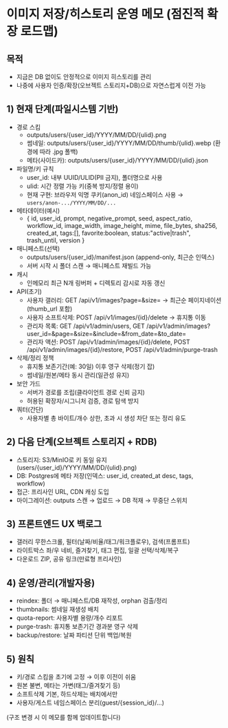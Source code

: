 # 이미지 저장/히스토리 운영 메모 (점진적 확장 로드맵)

## 목적
- 지금은 DB 없이도 안정적으로 이미지 히스토리를 관리
- 나중에 사용자 인증/확장(오브젝트 스토리지+DB)으로 자연스럽게 이전 가능

## 1) 현재 단계(파일시스템 기반)
- 경로 스킴
  - outputs/users/{user_id}/YYYY/MM/DD/{ulid}.png
  - 썸네일: outputs/users/{user_id}/YYYY/MM/DD/thumb/{ulid}.webp (환경에 따라 .jpg 폴백)
  - 메타(사이드카): outputs/users/{user_id}/YYYY/MM/DD/{ulid}.json
- 파일명/키 규칙
  - user_id: 내부 UUID/ULID(PII 금지), 폴더명으로 사용
  - ulid: 시간 정렬 가능 키(중복 방지/정렬 용이)
  - 현재 구현: 브라우저 익명 쿠키(anon_id) 네임스페이스 사용 → `users/anon-.../YYYY/MM/DD/...`
- 메타데이터(예시)
  - { id, user_id, prompt, negative_prompt, seed, aspect_ratio, workflow_id,
      image_width, image_height, mime, file_bytes, sha256, created_at,
      tags:[], favorite:boolean, status:"active|trash", trash_until, version }
- 매니페스트(선택)
  - outputs/users/{user_id}/manifest.json (append-only, 최근순 인덱스)
  - 서버 시작 시 폴더 스캔 → 매니페스트 재빌드 가능
- 캐시
  - 인메모리 최근 N개 링버퍼 + 디렉토리 감시로 자동 갱신
- API(초기)
  - 사용자 갤러리: GET /api/v1/images?page=&size=  → 최근순 페이지네이션(thumb_url 포함)
  - 사용자 소프트삭제: POST /api/v1/images/{id}/delete → 휴지통 이동
  - 관리자 목록: GET /api/v1/admin/users, GET /api/v1/admin/images?user_id=&page=&size=&include=&from_date=&to_date=
  - 관리자 액션: POST /api/v1/admin/images/{id}/delete, POST /api/v1/admin/images/{id}/restore, POST /api/v1/admin/purge-trash
- 삭제/정리 정책
  - 휴지통 보존기간(예: 30일) 이후 영구 삭제(정기 잡)
  - 썸네일/원본/메타 동시 관리(일관성 유지)
- 보안 가드
  - 서버가 경로를 조립(클라이언트 경로 신뢰 금지)
  - 허용된 확장자/시그니처 검증, 경로 탐색 방지
- 쿼터(간단)
  - 사용자별 총 바이트/개수 상한, 초과 시 생성 차단 또는 정리 유도

## 2) 다음 단계(오브젝트 스토리지 + RDB)
- 스토리지: S3/MinIO로 키 동일 유지(users/{user_id}/YYYY/MM/DD/{ulid}.png)
- DB: Postgres에 메타 저장(인덱스: user_id, created_at desc, tags, workflow)
- 접근: 프리사인 URL, CDN 캐싱 도입
- 마이그레이션: outputs 스캔 → 업로드 → DB 적재 → 무중단 스위치

## 3) 프론트엔드 UX 백로그
- 갤러리 무한스크롤, 필터(날짜/비율/태그/워크플로우), 검색(프롬프트)
- 라이트박스 좌/우 네비, 즐겨찾기, 태그 편집, 일괄 선택/삭제/복구
- 다운로드 ZIP, 공유 링크(만료형 프리사인)

## 4) 운영/관리(개발자용)
- reindex: 폴더 → 매니페스트/DB 재작성, orphan 검출/정리
- thumbnails: 썸네일 재생성 배치
- quota-report: 사용자별 용량/개수 리포트
- purge-trash: 휴지통 보존기간 경과분 영구 삭제
- backup/restore: 날짜 파티션 단위 백업/복원

## 5) 원칙
- 키/경로 스킴을 초기에 고정 → 이후 이전이 쉬움
- 원본 불변, 메타는 가변(태그/즐겨찾기 등)
- 소프트삭제 기본, 하드삭제는 배치에서만
- 사용자/게스트 네임스페이스 분리(guest/{session_id}/...)

(구조 변경 시 이 메모를 함께 업데이트합니다)
